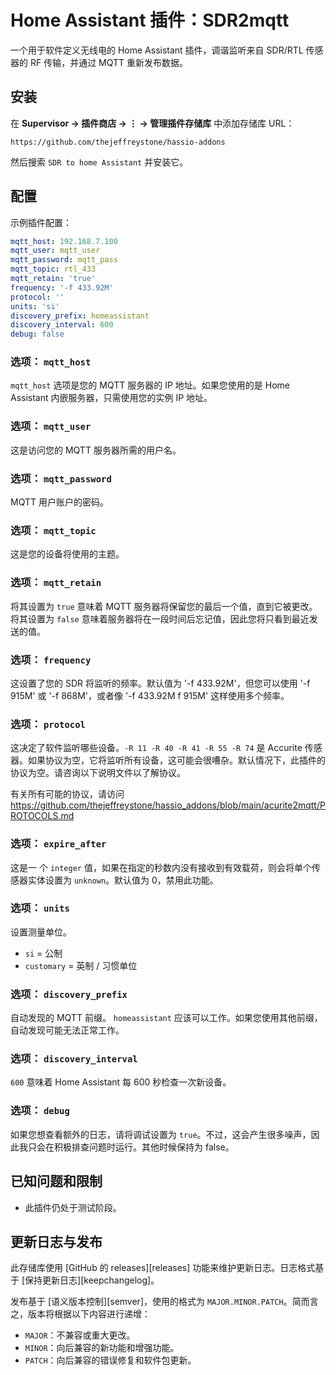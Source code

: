 # Home Assistant 插件：SDR2mqtt

一个用于软件定义无线电的 Home Assistant 插件，调谐监听来自 SDR/RTL 传感器的 RF 传输，并通过 MQTT 重新发布数据。

## 安装

在 **Supervisor → 插件商店 → ⋮ → 管理插件存储库** 中添加存储库 URL：

    https://github.com/thejeffreystone/hassio-addons

然后搜索 `SDR to home Assistant` 并安装它。

## 配置

示例插件配置：

```yaml
mqtt_host: 192.168.7.100
mqtt_user: mqtt_user
mqtt_password: mqtt_pass
mqtt_topic: rtl_433
mqtt_retain: 'true'
frequency: '-f 433.92M'
protocol: ''
units: 'si'
discovery_prefix: homeassistant
discovery_interval: 600
debug: false
```

### 选项： `mqtt_host`

`mqtt_host` 选项是您的 MQTT 服务器的 IP 地址。如果您使用的是 Home Assistant 内嵌服务器，只需使用您的实例 IP 地址。

### 选项： `mqtt_user`

这是访问您的 MQTT 服务器所需的用户名。

### 选项： `mqtt_password`

MQTT 用户账户的密码。

### 选项： `mqtt_topic`

这是您的设备将使用的主题。

### 选项： `mqtt_retain`

将其设置为 `true` 意味着 MQTT 服务器将保留您的最后一个值，直到它被更改。将其设置为 `false` 意味着服务器将在一段时间后忘记值，因此您将只看到最近发送的值。

### 选项： `frequency`

这设置了您的 SDR 将监听的频率。默认值为 '-f 433.92M'，但您可以使用 '-f 915M' 或 '-f 868M'，或者像 '-f 433.92M f 915M' 这样使用多个频率。

### 选项： `protocol`

这决定了软件监听哪些设备。`-R 11 -R 40 -R 41 -R 55 -R 74` 是 Accurite 传感器。如果协议为空，它将监听所有设备，这可能会很嘈杂。默认情况下，此插件的协议为空。请咨询以下说明文件以了解协议。

有关所有可能的协议，请访问 <https://github.com/thejeffreystone/hassio_addons/blob/main/acurite2mqtt/PROTOCOLS.md>

### 选项： `expire_after`

这是一 个 `integer` 值，如果在指定的秒数内没有接收到有效载荷，则会将单个传感器实体设置为 `unknown`。默认值为 0，禁用此功能。

### 选项： `units`

设置测量单位。 
- `si` = 公制
- `customary` = 英制 / 习惯单位  

### 选项： `discovery_prefix`

自动发现的 MQTT 前缀。 `homeassistant` 应该可以工作。如果您使用其他前缀，自动发现可能无法正常工作。

### 选项： `discovery_interval`

`600` 意味着 Home Assistant 每 600 秒检查一次新设备。

### 选项： `debug`

如果您想查看额外的日志，请将调试设置为 `true`。不过，这会产生很多噪声，因此我只会在积极排查问题时运行。其他时候保持为 false。

## 已知问题和限制

- 此插件仍处于测试阶段。

## 更新日志与发布

此存储库使用 [GitHub 的 releases][releases] 功能来维护更新日志。日志格式基于 [保持更新日志][keepchangelog]。

发布基于 [语义版本控制][semver]，使用的格式为 ``MAJOR.MINOR.PATCH``。简而言之，版本将根据以下内容进行递增：

- ``MAJOR``：不兼容或重大更改。
- ``MINOR``：向后兼容的新功能和增强功能。
- ``PATCH``：向后兼容的错误修复和软件包更新。